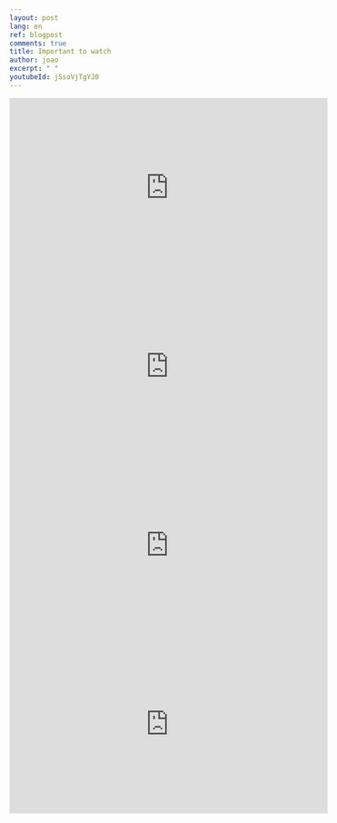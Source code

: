 ```yaml
---
layout: post
lang: en
ref: blogpost
comments: true
title: Important to watch
author: joao
excerpt: " "
youtubeId: jSsoVjTgYJ0
---
```


<!-- {% include youtubePlayer.html id=page.youtubeId %} -->

<center>
<iframe width="560" height="315" src="https://www.youtube-nocookie.com/embed/h8jUA7JBkF4" frameborder="0" allow="accelerometer; encrypted-media; gyroscope; picture-in-picture" allowfullscreen></iframe>
</center>

<center>
<iframe width="560" height="315" src="https://www.youtube-nocookie.com/embed/CwiY4i8xWIc" frameborder="0" allow="accelerometer; encrypted-media; gyroscope; picture-in-picture" allowfullscreen></iframe>
</center>

<center>
<iframe width="560" height="315" src="https://www.youtube-nocookie.com/embed/xfo1XJDJKSU" frameborder="0" allow="accelerometer; encrypted-media; gyroscope; picture-in-picture" allowfullscreen></iframe>
</center>

<center>
<iframe width="560" height="315" src="https://www.youtube-nocookie.com/embed/jSsoVjTgYJ0" frameborder="0" allow="accelerometer; encrypted-media; gyroscope; picture-in-picture" allowfullscreen></iframe>
</center>